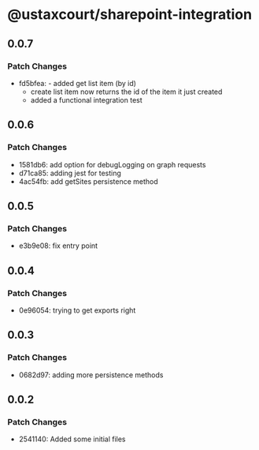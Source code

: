 # @ustaxcourt/sharepoint-integration

## 0.0.7

### Patch Changes

- fd5bfea: - added get list item (by id)
  - create list item now returns the id of the item it just created
  - added a functional integration test

## 0.0.6

### Patch Changes

- 1581db6: add option for debugLogging on graph requests
- d71ca85: adding jest for testing
- 4ac54fb: add getSites persistence method

## 0.0.5

### Patch Changes

- e3b9e08: fix entry point

## 0.0.4

### Patch Changes

- 0e96054: trying to get exports right

## 0.0.3

### Patch Changes

- 0682d97: adding more persistence methods

## 0.0.2

### Patch Changes

- 2541140: Added some initial files
